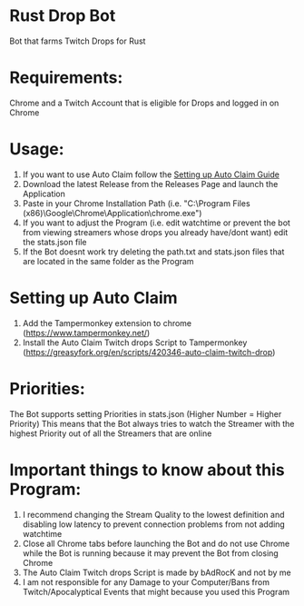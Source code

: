 # Rust Drop Bot
Bot that farms Twitch Drops for Rust

# Requirements: 

Chrome and a Twitch Account that is eligible for Drops and logged in on Chrome

# Usage:

1. If you want to use Auto Claim follow the [Setting up Auto Claim Guide](#abcd)
2. Download the latest Release from the Releases Page and launch the Application
3. Paste in your Chrome Installation Path (i.e. "C:\Program Files (x86)\Google\Chrome\Application\chrome.exe")
4. If you want to adjust the Program (i.e. edit watchtime or prevent the bot from viewing streamers whose drops you already have/dont want) edit the stats.json file
5. If the Bot doesnt work try deleting the path.txt and stats.json files that are located in the same folder as the Program

# Setting up Auto Claim
1. Add the Tampermonkey extension to chrome (https://www.tampermonkey.net/)
2. Install the Auto Claim Twitch drops Script to Tampermonkey (https://greasyfork.org/en/scripts/420346-auto-claim-twitch-drop)

# Priorities:
The Bot supports setting Priorities in stats.json (Higher Number = Higher Priority)
This means that the Bot always tries to watch the Streamer with the highest Priority out of all the Streamers that are online

# Important things to know about this Program:
1. I recommend changing the Stream Quality to the lowest definition and disabling low latency to prevent connection problems from not adding watchtime
2. Close all Chrome tabs before launching the Bot and do not use Chrome while the Bot is running because it may prevent the Bot from closing Chrome
3. The Auto Claim Twitch drops Script is made by bAdRocK and not by me
4. I am not responsible for any Damage to your Computer/Bans from Twitch/Apocalyptical Events that might because you used this Program
